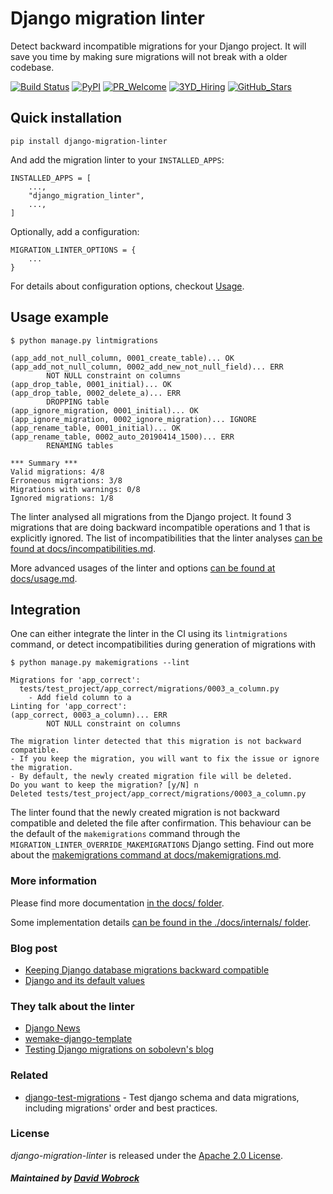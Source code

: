 # Django migration linter

Detect backward incompatible migrations for your Django project.
It will save you time by making sure migrations will not break with a older codebase.

[![Build Status](https://img.shields.io/endpoint.svg?url=https%3A%2F%2Factions-badge.atrox.dev%2F3YOURMIND%2Fdjango-migration-linter%2Fbadge%3Fref%3Dmain&style=flat)](https://actions-badge.atrox.dev/3YOURMIND/django-migration-linter/goto?ref=main)
[![PyPI](https://img.shields.io/pypi/v/django-migration-linter.svg)](https://pypi.python.org/pypi/django-migration-linter/)
[![PR_Welcome](https://img.shields.io/badge/PR-welcome-green.svg)](https://github.com/3YOURMIND/django-migration-linter/pulls)
[![3YD_Hiring](https://img.shields.io/badge/3YOURMIND-Hiring-brightgreen.svg)](https://www.3yourmind.com/career)
[![GitHub_Stars](https://img.shields.io/github/stars/3YOURMIND/django-migration-linter.svg?style=social&label=Stars)](https://github.com/3YOURMIND/django-migration-linter/stargazers)

## Quick installation

```
pip install django-migration-linter
```

And add the migration linter to your ``INSTALLED_APPS``:
```
INSTALLED_APPS = [
    ...,
    "django_migration_linter",
    ...,
]
```

Optionally, add a configuration:
```
MIGRATION_LINTER_OPTIONS = {
    ...
}
```

For details about configuration options, checkout [Usage](docs/usage.md).

## Usage example

```
$ python manage.py lintmigrations

(app_add_not_null_column, 0001_create_table)... OK
(app_add_not_null_column, 0002_add_new_not_null_field)... ERR
        NOT NULL constraint on columns
(app_drop_table, 0001_initial)... OK
(app_drop_table, 0002_delete_a)... ERR
        DROPPING table
(app_ignore_migration, 0001_initial)... OK
(app_ignore_migration, 0002_ignore_migration)... IGNORE
(app_rename_table, 0001_initial)... OK
(app_rename_table, 0002_auto_20190414_1500)... ERR
        RENAMING tables

*** Summary ***
Valid migrations: 4/8
Erroneous migrations: 3/8
Migrations with warnings: 0/8
Ignored migrations: 1/8
```

The linter analysed all migrations from the Django project.
It found 3 migrations that are doing backward incompatible operations and 1 that is explicitly ignored.
The list of incompatibilities that the linter analyses [can be found at docs/incompatibilities.md](./docs/incompatibilities.md).

More advanced usages of the linter and options [can be found at docs/usage.md](./docs/usage.md).

## Integration

One can either integrate the linter in the CI using its `lintmigrations` command, or detect incompatibilities during generation of migrations with
```
$ python manage.py makemigrations --lint

Migrations for 'app_correct':
  tests/test_project/app_correct/migrations/0003_a_column.py
    - Add field column to a
Linting for 'app_correct':
(app_correct, 0003_a_column)... ERR
        NOT NULL constraint on columns

The migration linter detected that this migration is not backward compatible.
- If you keep the migration, you will want to fix the issue or ignore the migration.
- By default, the newly created migration file will be deleted.
Do you want to keep the migration? [y/N] n
Deleted tests/test_project/app_correct/migrations/0003_a_column.py
```

The linter found that the newly created migration is not backward compatible and deleted the file after confirmation.
This behaviour can be the default of the `makemigrations` command through the `MIGRATION_LINTER_OVERRIDE_MAKEMIGRATIONS` Django setting.
Find out more about the [makemigrations command at docs/makemigrations.md](./docs/makemigrations.md).

### More information

Please find more documentation [in the docs/ folder](./docs/).

Some implementation details [can be found in the ./docs/internals/ folder](./docs/internals/).

### Blog post

* [Keeping Django database migrations backward compatible](https://medium.com/3yourmind/keeping-django-database-migrations-backward-compatible-727820260dbb)
* [Django and its default values](https://medium.com/botify-labs/django-and-its-default-values-c21a13cff9f)

### They talk about the linter

* [Django News](https://django-news.com/issues/6?m=web#uMmosw7)
* [wemake-django-template](https://wemake-django-template.readthedocs.io/en/latest/pages/template/linters.html#django-migration-linter)
* [Testing Django migrations on sobolevn's blog](https://sobolevn.me/2019/10/testing-django-migrations#existing-setup)

### Related

* [django-test-migrations](https://github.com/wemake-services/django-test-migrations) - Test django schema and data migrations, including migrations' order and best practices.

### License

*django-migration-linter* is released under the [Apache 2.0 License](./LICENSE).

##### Maintained by [David Wobrock](https://github.com/David-Wobrock)
